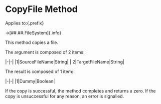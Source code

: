 # CopyFile Method

Applies to:{.prefix}

→[##.##.FileSystem]{.info}

This method copies a file.

The argument is composed of 2 items:

|-|-|
|1|SourceFileName|String|
| 2|TargetFileName|String|

The result is composed of 1 item:

|-|-|
|1|Dummy|Boolean|

If the copy is successful, the method completes and returns a zero. If the copy is unsuccessful for
any reason, an error is signalled.

